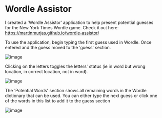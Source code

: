 # Wordle Assistor

I created a 'Wordle Assistor' application to help present potential guesses for the New York Times Wordle game. Check it out here: https://martinmurjas.github.io/wordle-assistor/

To use the application, begin typing the first guess used in Wordle. Once entered and the guess moved to the 'guess' section.

![image](https://martinmurjas.github.io/wordle-assistor/images/enterGuess.gif)

Clicking on the letters toggles the letters' status (ie in word but wrong location, in correct location, not in word).

![image](https://martinmurjas.github.io/wordle-assistor/images/toggle.gif)

The 'Potential Words' section shows all remaining words in the Wordle dictionary that can be used. You can either type the next guess or click one of the words in this list to add it to the guess section

![image](https://martinmurjas.github.io/wordle-assistor/images/wordButton.gif)
